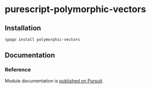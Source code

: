 # purescript-polymorphic-vectors

## Installation

```sh
spago install polymorphic-vectors
```

## Documentation

### Reference

Module documentation is [published on Pursuit](http://pursuit.purescript.org/packages/purescript-polymorphic-vectors).
